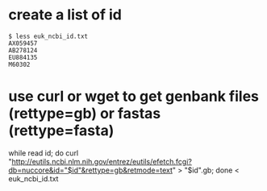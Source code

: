# create a list of id #
```
$ less euk_ncbi_id.txt 
AX059457
AB278124
EU884135
M60302
```

# use curl or wget to get genbank files (rettype=gb) or fastas (rettype=fasta) #
while read id; do curl "http://eutils.ncbi.nlm.nih.gov/entrez/eutils/efetch.fcgi?db=nuccore&id="$id"&rettype=gb&retmode=text" > "$id".gb; done < euk_ncbi_id.txt
